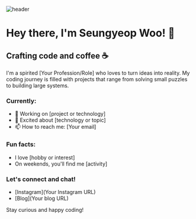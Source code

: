 ![header](https://capsule-render.vercel.app/api?type=waving&color=gradient&height=300&section=header&text=WELCOME&fontColor=28DC7A&fontSize=90&fontAlignY=35&desc=helloworld!&animation=scaleIn)

# Hey there, I'm Seungyeop Woo! 👋
## Crafting code and coffee ☕

I'm a spirited [Your Profession/Role] who loves to turn ideas into reality. My coding journey is filled with projects that range from solving small puzzles to building large systems.

### Currently:
- 🔭 Working on [project or technology]
- 🌟 Excited about [technology or topic]
- 📫 How to reach me: [Your email]

### Fun facts:
- I love [hobby or interest]
- On weekends, you'll find me [activity]

### Let's connect and chat!
- [Instagram](Your Instagram URL)
- [Blog](Your blog URL)

Stay curious and happy coding!
